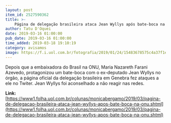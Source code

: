 ```yaml
---
layout: post
item_id: 2527590362
title: >-
    Página de delegação brasileira ataca Jean Wyllys após bate-boca na ONU
author: Tatu D'Oquei
date: 2019-03-16 01:00:00
pub_date: 2019-03-16 01:00:00
time_added: 2019-03-18 19:10:19
category: avisamos
image: https://f.i.uol.com.br/fotografia/2019/01/24/15483678575c4a37f1e2843_1548367857_3x2_rt.jpg
---
```


Depois que a embaixadora do Brasil na ONU, Maria Nazareth Farani Azevedo, protagonizou um bate-boca com o ex-deputado Jean Wyllys no órgão, a página oficial da delegação brasileira em Genebra fez ataques a ele no Twiter. Jean Wyllys foi aconselhado a não reagir nas redes.

**Link:** [https://www1.folha.uol.com.br/colunas/monicabergamo/2019/03/pagina-de-delegacao-brasileira-ataca-jean-wyllys-apos-bate-boca-na-onu.shtml](https://www1.folha.uol.com.br/colunas/monicabergamo/2019/03/pagina-de-delegacao-brasileira-ataca-jean-wyllys-apos-bate-boca-na-onu.shtml)


